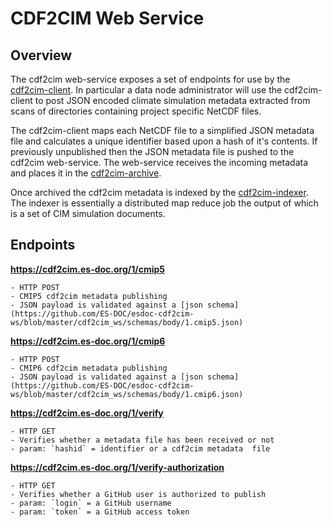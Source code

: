 # CDF2CIM Web Service

## Overview

The cdf2cim web-service exposes a set of endpoints for use by the [cdf2cim-client](https://github.com/ES-DOC/esdoc-cdf2cim).  In particular a data node administrator will use the cdf2cim-client to post JSON encoded climate simulation metadata extracted from scans of directories containing project specific NetCDF files.  

The cdf2cim-client maps each NetCDF file to a simplified JSON metadata file and calculates a unique identifier based upon a hash of it's contents.  If previously unpublished then the JSON metadata file is pushed to the cdf2cim web-service.  The web-service receives the incoming metadata and places it in the [cdf2cim-archive](https://github.com/ES-DOC/esdoc-cdf2cim-archive).

Once archived the cdf2cim metadata is indexed by the [cdf2cim-indexer](https://github.com/ES-DOC/esdoc-cdf2cim-indexer).  The indexer is essentially a distributed map reduce job the output of which is a set of CIM simulation documents.

## Endpoints

**https://cdf2cim.es-doc.org/1/cmip5**

    - HTTP POST
    - CMIP5 cdf2cim metadata publishing
    - JSON payload is validated against a [json schema](https://github.com/ES-DOC/esdoc-cdf2cim-ws/blob/master/cdf2cim_ws/schemas/body/1.cmip5.json)

**https://cdf2cim.es-doc.org/1/cmip6**

    - HTTP POST
    - CMIP6 cdf2cim metadata publishing
    - JSON payload is validated against a [json schema](https://github.com/ES-DOC/esdoc-cdf2cim-ws/blob/master/cdf2cim_ws/schemas/body/1.cmip6.json)

**https://cdf2cim.es-doc.org/1/verify**

    - HTTP GET
    - Verifies whether a metadata file has been received or not
    - param: `hashid` = identifier or a cdf2cim metadata  file

**https://cdf2cim.es-doc.org/1/verify-authorization**

    - HTTP GET
    - Verifies whether a GitHub user is authorized to publish
    - param: `login` = a GitHub username
    - param: `token` = a GitHub access token
